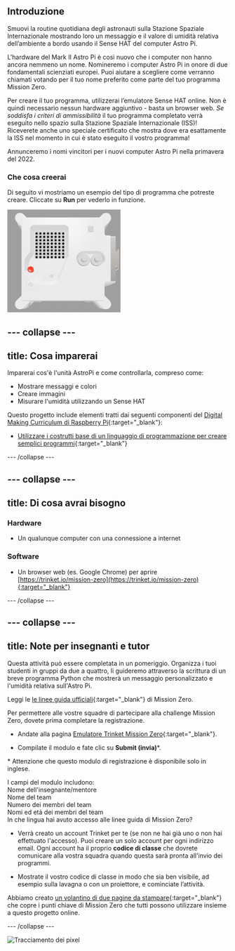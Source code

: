 ## Introduzione

Smuovi la routine quotidiana degli astronauti sulla Stazione Spaziale Internazionale mostrando loro un messaggio e il valore di umidità relativa dell’ambiente a bordo usando il Sense HAT del computer Astro Pi.

L'hardware del Mark II Astro Pi è così nuovo che i computer non hanno ancora nemmeno un nome. Nomineremo i computer Astro Pi in onore di due fondamentali scienziati europei. Puoi aiutare a scegliere come verranno chiamati votando per il tuo nome preferito come parte del tuo programma Mission Zero.

Per creare il tuo programma, utilizzerai l’emulatore Sense HAT online. Non è quindi necessario nessun hardware aggiuntivo - basta un browser web. *Se soddisfa i criteri di ammissibilità* il tuo programma completato verrà eseguito nello spazio sulla Stazione Spaziale Internazionale (ISS)! Riceverete anche uno speciale certificato che mostra dove era esattamente la ISS nel momento in cui è stato eseguito il vostro programma!

Annunceremo i nomi vincitori per i nuovi computer Astro Pi nella primavera del 2022.

### Che cosa creerai

Di seguito vi mostriamo un esempio del tipo di programma che potreste creare. Cliccate su **Run** per vederlo in funzione.

![L'emulatore HAT Sense Trinket esegue un programma di esempio che fa scorrere il valore dell'umidità sulla matrice di LED e mostra l'immagine di un pesce](images/M0_4.gif)

--- collapse ---
---
title: Cosa imparerai
---

Imparerai cos'è l'unità AstroPi e come controllarla, compreso come:
+ Mostrare messaggi e colori
+ Creare immagini
+ Misurare l'umidità utilizzando un Sense HAT

Questo progetto include elementi tratti dai seguenti componenti del [Digital Making Curriculum di Raspberry Pi](http://rpf.io/curriculum){:target="_blank"}:

+ [Utilizzare i costrutti base di un linguaggio di programmazione per creare semplici programmi](https://curriculum.raspberrypi.org/programming/creator/){:target="_blank"}

--- /collapse ---

--- collapse ---
---
title: Di cosa avrai bisogno
---

### Hardware

+ Un qualunque computer con una connessione a internet

### Software

+ Un browser web (es. Google Chrome) per aprire [https://trinket.io/mission-zero](https://trinket.io/mission-zero){:target="_blank"}

--- /collapse ---

--- collapse ---
---
title: Note per insegnanti e tutor
---

Questa attività può essere completata in un pomeriggio. Organizza i tuoi studenti in gruppi da due a quattro, li guideremo attraverso la scrittura di un breve programma Python che mostrerà un messaggio personalizzato e l'umidità relativa sull'Astro Pi.

Leggi le [le linee guida ufficiali](https://astro-pi.org/media/mission-zero-guidelines/Astro_Pi_Mission_Zero_Guidelines_2021_22-it.pdf){:target="_blank"} di Mission Zero.

Per permettere alle vostre squadre di partecipare alla challenge Mission Zero, dovete prima completare la registrazione.

+ Andate alla pagina [Emulatore Trinket Mission Zero](https://trinket.io/mission-zero){:target="_blank"}.

+ Compilate il modulo e fate clic su **Submit (invia)**\*.

\* Attenzione che questo modulo di registrazione è disponibile solo in inglese.

I campi del modulo includono:   
Nome dell'insegnante/mentore    
Nome del team   
Numero dei membri del team   
Nomi ed età dei membri del team   
In che lingua hai avuto accesso alle linee guida di Mission Zero?

+ Verrà creato un account Trinket per te (se non ne hai già uno o non hai effettuato l'accesso). Puoi creare un solo account per ogni indirizzo email. Ogni account ha il proprio **codice di classe** che dovrete comunicare alla vostra squadra quando questa sarà pronta all'invio dei programmi.

+ Mostrate il vostro codice di classe in modo che sia ben visibile, ad esempio sulla lavagna o con un proiettore, e cominciate l’attività.

 Abbiamo creato [un volantino di due pagine da stampare](http://rpf.io/mz-printout){:target="_blank"} che copre i punti chiave di Mission Zero che tutti possono utilizzare insieme a questo progetto online.

--- /collapse ---

![Tracciamento dei pixel](https://code.org/api/hour/begin_raspberrypi_astropi.png)
